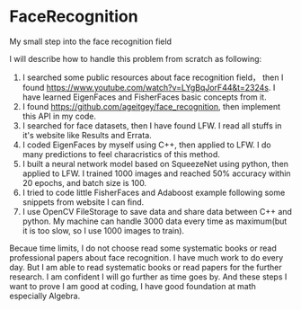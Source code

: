 # FaceRecognition
My small step into the face recognition field

I will describe how to handle this problem from scratch as following:

1. I searched some public resources about face recognition field， then I found https://www.youtube.com/watch?v=LYgBqJorF44&t=2324s.
   I have learned EigenFaces and FisherFaces basic concepts from it. 
2. I found https://github.com/ageitgey/face_recognition, then implement this API in my code.
3. I searched for face datasets, then I have found LFW. I read all stuffs in it's website like Results and Errata.
4. I coded EigenFaces by myself using C++, then applied to LFW. I do many predictions to feel characristics of this method.
5. I built a neural network model based on SqueezeNet using python, then applied to LFW. I trained 1000 images 
   and reached 50% accuracy within 20 epochs, and batch size is 100.
6. I tried to code little FisherFaces and Adaboost example following some snippets from website I can find.
7. I use OpenCV FileStorage to save data and share data between C++ and python. My machine can handle 3000 data every time as 
   maximum(but it is too slow, so I use 1000 images to train).

Becaue time limits, I do not choose read some systematic books or read professional papers about face recognition. 
I have much work to do every day. But I am able to read systematic books or read papers for the further research.
I am confident I will go further as time goes by. And these steps I want to prove I am good at coding, I have good foundation at math 
especially Algebra. 
